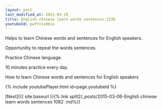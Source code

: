 ```yaml
---
layout: post
last_modified_at: 2021-03-29
title: English chinese learn words sentences 1230 
youtubeId: pwfYx1s0bio
---
```

 
 
Helps to learn Chinese words and sentences for English speakers.

Opportunitiy to repeat the words sentences. 

Practice Chinese language. 
 
10 minutes practice every day. 
 
How to learn Chinese words and sentences for English speakers 
 
{% include youtubePlayer.html id=page.youtubeId %}
 
 
[Next]({{ site.baseurl }}{% link  split2/_posts/2015-03-06-English chinese learn words sentences 1082 .md%})
 
